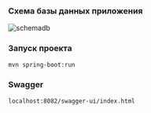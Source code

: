 ### Схема базы данных приложения
![schemadb](myorderapp_schema.png)

### Запуск проекта
```bash
mvn spring-boot:run
```
### Swagger
```
localhost:8082/swagger-ui/index.html
```